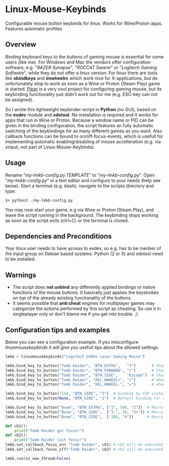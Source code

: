 # Linux-Mouse-Keybinds
Configurable mouse button keybinds for linux. Works for Wine/Proton apps. Features automatic profiles.

## Overview
Binding keyboard keys to the buttons of gaming mouse is essential for some users (like me).
For Windows and Mac the vendors offer configuration software, e.g. "*RAZER Synapse*", "*ROCCAT Swarm*" or "*Logitech Gaming Software*", while they do not offer a linux version.
For linux there are tools like **xbindkeys** and **imwheelrc** which work nice for X-applications, but do unfortunately stop to work as soon as a Wine or Proton (Steam Play) game is started.
[Piper](https://github.com/libratbag/piper) is a very cool project for configuring gaming mouse, but its keybinding functionality just didn't work out for me (e.g. ESC-key can not be assigned).

So I wrote this lightweight keybinder-script in **Python** (no GUI), based on the **evdev** module and **xdotool**.
No installation is required and it works for apps that run in Wine or Proton.
Because a window name or PID can be given in the binding configuration, the script features an fully automatic switching of the keybindings for as many different games as you want.
Also callback functions can be bound to on/off-focus-events, which is usefull for implementing automatic enabling/disabling of mouse accelleration (e.g. via xinput, not part of Linux-Mouse-Keybinds).

## Usage
Rename "*my-lmkb-config.py.TEMPLATE*" to "*my-lmkb-config.py*".
Open "*my-lmkb-config.py*" in a text editor and configure to your needs (help see beow).
Start a terminal (e.g. *bash*), navigate to the scripts directory and type:
```
$> python3 ./my-lmkb-config.py
```
You may now start your game, e.g via Wine or Proton (Steam Play), and leave the script running in the background.
The keybinding stops working as soon as the script exits (ctrl+C) or the terminal is closed.

## Dependencies and Preconditions
Your linux user needs to have access to evdev, so e.g. has to be menber of the input group on Debian based systems.
Python (2 or 3) and xdotool need to be installed.

## Warnings
- The script does **not unbind** any differently applied bindings or native functions of the mouse buttons. It basically just applies the keystrokes *on top* of the already existing functionality of the buttons.
- It seems possible that **anti cheat** engines for multiplayer games may categorize the actions performed by this script as cheating. So use it in singleplayer only or don't blame me if you get into trouble. ;)

## Configuration tips and examples
Below you can see a configuration example.
If you misconfigure *linuxmousekeybinds* it will give you usefull tips about the allowed settings.
```python
lmkb = linuxmousekeybinds("Logitech G500s Laser Gaming Mouse")

lmkb.bind_key_to_button("Tomb Raider", "BTN_EXTRA",   "3")       # thumb button forward
lmkb.bind_key_to_button("Tomb Raider", "BTN_FORWARD", "c")       # thumb button middle
lmkb.bind_key_to_button("Tomb Raider", "BTN_SIDE",    "Escape")  # thumb button backward
lmkb.bind_key_to_button("Tomb Raider", "REL_HWHEEL+", "r")       # wheel sideways left
lmkb.bind_key_to_button("Tomb Raider", "REL_HWHEEL-", "v")       # wheel sideways right

lmkb.bind_key_to_button(7154, "BTN_SIDE", "3")  # binding by PID instead of window-name
lmkb.bind_key_to_button(None, "BTN_SIDE", "1")  # default binding for all other windows

lmkb.bind_key_to_button("Doom", "BTN_EXTRA", ["1", 500, "2"])  # Macro: "1", 500ms delay, "2"
lmkb.bind_key_to_button("Doom", "BTN_SIDE",  ["3-", 50, "3+"]) # Macro: "3"-keydown, 50ms delay, "3"-keyup
lmkb.bind_key_to_button("Doom", "BTN_SIDE",  [-100, "4"])      # Macro: 70ms to 130ms delay, "3"

def cb1():
    print("Tomb Raider got focus!")
def cb2():
    print("Tomb Raider lost focus!")
lmkb.set_callback_focus_on( "Tomb Raider", cb1) # cb1 will be executed on Tomb Raider getting focus
lmkb.set_callback_focus_off("Tomb Raider", cb2) # cb2 will be executed on Tomb Raider loosing focus

lmkb.run(in_new_thread=False)
```
